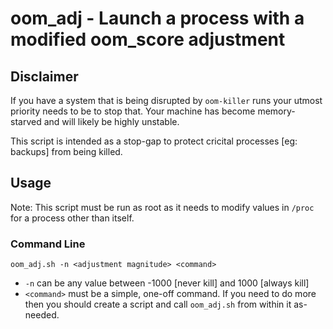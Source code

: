 # oom_adj - Launch a process with a modified oom_score adjustment

## Disclaimer

If you have a system that is being disrupted by `oom-killer` runs your utmost priority needs to be to stop that. Your machine has become memory-starved and will likely be highly unstable.

This script is intended as a stop-gap to protect cricital processes [eg: backups] from being killed.

## Usage

Note: This script must be run as root as it needs to modify values in `/proc` for a process other than itself.

### Command Line

    oom_adj.sh -n <adjustment magnitude> <command>
	
* `-n` can be any value between -1000 [never kill] and 1000 [always kill]
* `<command>` must be a simple, one-off command. If you need to do more then you should create a script and call `oom_adj.sh` from within it as-needed.